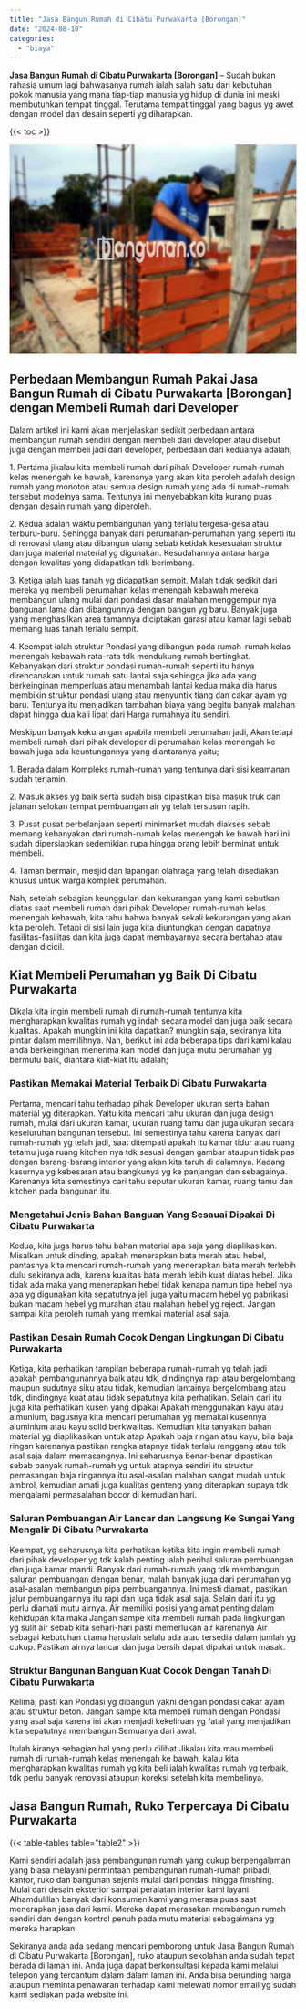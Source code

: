 ```yaml
---
title: "Jasa Bangun Rumah di Cibatu Purwakarta [Borongan]"
date: "2024-08-10"
categories: 
  - "biaya"
---
```


**Jasa Bangun Rumah di Cibatu Purwakarta \[Borongan\]** – Sudah bukan rahasia umum lagi bahwasanya rumah ialah salah satu dari kebutuhan pokok manusia yang mana tiap-tiap manusia yg hidup di dunia ini meski membutuhkan tempat tinggal. Terutama tempat tinggal yang bagus yg awet dengan model dan desain seperti yg diharapkan.

{{< toc >}}

![Jasa Bangun Rumah di Cibatu Purwakarta [Borongan]](/images/borong-bangunan-17.png)

## Perbedaan Membangun Rumah Pakai Jasa Bangun Rumah di Cibatu Purwakarta \[Borongan\] dengan Membeli Rumah dari Developer

Dalam artikel ini kami akan menjelaskan sedikit perbedaan antara membangun rumah sendiri dengan membeli dari developer atau disebut juga dengan membeli jadi dari developer, perbedaan dari keduanya adalah;

1\. Pertama jikalau kita membeli rumah dari pihak Developer rumah-rumah kelas menengah ke bawah, karenanya yang akan kita peroleh adalah design rumah yang monoton atau semua design rumah yang ada di rumah-rumah tersebut modelnya sama. Tentunya ini menyebabkan kita kurang puas dengan desain rumah yang diperoleh.

2\. Kedua adalah waktu pembangunan yang terlalu tergesa-gesa atau terburu-buru. Sehingga banyak dari perumahan-perumahan yang seperti itu di renovasi ulang atau dibangun ulang sebab ketidak kesesuaian struktur dan juga material material yg digunakan. Kesudahannya antara harga dengan kwalitas yang didapatkan tdk berimbang.

3\. Ketiga ialah luas tanah yg didapatkan sempit. Malah tidak sedikit dari mereka yg membeli perumahan kelas menengah kebawah mereka membangun ulang mulai dari pondasi dasar malahan menggempur nya bangunan lama dan dibangunnya dengan bangun yg baru. Banyak juga yang menghasilkan area tamannya diciptakan garasi atau kamar lagi sebab memang luas tanah terlalu sempit.

4\. Keempat ialah struktur Pondasi yang dibangun pada rumah-rumah kelas menengah kebawah rata-rata tdk mendukung rumah bertingkat. Kebanyakan dari struktur pondasi rumah-rumah seperti itu hanya direncanakan untuk rumah satu lantai saja sehingga jika ada yang berkeinginan memperluas atau menambah lantai kedua maka dia harus membikin struktur pondasi ulang atau menyuntik tiang dan cakar ayam yg baru. Tentunya itu menjadikan tambahan biaya yang begitu banyak malahan dapat hingga dua kali lipat dari Harga rumahnya itu sendiri.

Meskipun banyak kekurangan apabila membeli perumahan jadi, Akan tetapi membeli rumah dari pihak developer di perumahan kelas menengah ke bawah juga ada keuntungannya yang diantaranya yaitu;

1\. Berada dalam Kompleks rumah-rumah yang tentunya dari sisi keamanan sudah terjamin.

2\. Masuk akses yg baik serta sudah bisa dipastikan bisa masuk truk dan jalanan selokan tempat pembuangan air yg telah tersusun rapih.

3\. Pusat pusat perbelanjaan seperti minimarket mudah diakses sebab memang kebanyakan dari rumah-rumah kelas menengah ke bawah hari ini sudah dipersiapkan sedemikian rupa hingga orang lebih berminat untuk membeli.

4\. Taman bermain, mesjid dan lapangan olahraga yang telah disediakan khusus untuk warga komplek perumahan.

Nah, setelah sebagian keunggulan dan kekurangan yang kami sebutkan diatas saat membeli rumah dari pihak Developer rumah-rumah kelas menengah kebawah, kita tahu bahwa banyak sekali kekurangan yang akan kita peroleh. Tetapi di sisi lain juga kita diuntungkan dengan dapatnya fasilitas-fasilitas dan kita juga dapat membayarnya secara bertahap atau dengan dicicil.

## Kiat Membeli Perumahan yg Baik Di Cibatu Purwakarta

Dikala kita ingin membeli rumah di rumah-rumah tentunya kita mengharapkan kwalitas rumah yg indah secara model dan juga baik secara kualitas. Apakah mungkin ini kita dapatkan? mungkin saja, sekiranya kita pintar dalam memilihnya. Nah, berikut ini ada beberapa tips dari kami kalau anda berkeinginan menerima kan model dan juga mutu perumahan yg bermutu baik, diantara kiat-kiat Itu adalah;

### Pastikan Memakai Material Terbaik Di Cibatu Purwakarta

Pertama, mencari tahu terhadap pihak Developer ukuran serta bahan material yg diterapkan. Yaitu kita mencari tahu ukuran dan juga design rumah, mulai dari ukuran kamar, ukuran ruang tamu dan juga ukuran secara keseluruhan bangunan tersebut. Ini semestinya tahu karena banyak dari rumah-rumah yg telah jadi, saat ditempati apakah itu kamar tidur atau ruang tetamu juga ruang kitchen nya tdk sesuai dengan gambar ataupun tidak pas dengan barang-barang interior yang akan kita taruh di dalamnya. Kadang kasurnya yg kebesaran atau bangkunya yg ke panjangan dan sebagainya. Karenanya kita semestinya cari tahu seputar ukuran kamar, ruang tamu dan kitchen pada bangunan itu.

### Mengetahui Jenis Bahan Banguan Yang Sesauai Dipakai Di Cibatu Purwakarta

Kedua, kita juga harus tahu bahan material apa saja yang diaplikasikan. Misalkan untuk dinding, apakah menerapkan bata merah atau hebel, pantasnya kita mencari rumah-rumah yang menerapkan bata merah terlebih dulu sekiranya ada, karena kualitas bata merah lebih kuat diatas hebel. Jika tidak ada maka yang menerapkan hebel tidak kenapa namun tipe hebel nya apa yg digunakan kita sepatutnya jeli juga yaitu macam hebel yg pabrikasi bukan macam hebel yg murahan atau malahan hebel yg reject. Jangan sampai kita peroleh rumah yang memkai material asal saja.

### Pastikan Desain Rumah Cocok Dengan Lingkungan Di Cibatu Purwakarta

Ketiga, kita perhatikan tampilan beberapa rumah-rumah yg telah jadi apakah pembangunannya baik atau tdk, dindingnya rapi atau bergelombang maupun sudutnya siku atau tidak, kemudian lantainya bergelombang atau tdk, dindingnya kuat atau tidak sepatutnya kita perhatikan. Selain dari itu juga kita perhatikan kusen yang dipakai Apakah menggunakan kayu atau almunium, bagusnya kita mencari perumahan yg memakai kusennya aluminium atau kayu solid berkwalitas. Kemudian kita tanyakan bahan material yg diaplikasikan untuk atap Apakah baja ringan atau kayu, bila baja ringan karenanya pastikan rangka atapnya tidak terlalu renggang atau tdk asal saja dalam memasangnya. Ini seharusnya benar-benar dipastikan sebab banyak rumah-rumah yg untuk atapnya sendiri itu struktur pemasangan baja ringannya itu asal-asalan malahan sangat mudah untuk ambrol, kemudian amati juga kualitas genteng yang diterapkan supaya tdk mengalami permasalahan bocor di kemudian hari.

### Saluran Pembuangan Air Lancar dan Langsung Ke Sungai Yang Mengalir Di Cibatu Purwakarta

Keempat, yg seharusnya kita perhatikan ketika kita ingin membeli rumah dari pihak developer yg tdk kalah penting ialah perihal saluran pembuangan dan juga kamar mandi. Banyak dari rumah-rumah yang tdk membangun saluran pembuangan dengan benar, malah banyak juga dari perumahan yg asal-asalan membangun pipa pembuangannya. Ini mesti diamati, pastikan jalur pembuangannya itu rapi dan juga tidak asal saja. Selain dari itu yg perlu diamati mutu airnya. Air memiliki posisi yang amat penting dalam kehidupan kita maka Jangan sampe kita membeli rumah pada lingkungan yg sulit air sebab kita sehari-hari pasti memerlukan air karenanya Air sebagai kebutuhan utama haruslah selalu ada atau tersedia dalam jumlah yg cukup. Pastikan airnya lancar dan juga bersih dapat dipakai untuk masak.

### Struktur Bangunan Banguan Kuat Cocok Dengan Tanah Di Cibatu Purwakarta

Kelima, pasti kan Pondasi yg dibangun yakni dengan pondasi cakar ayam atau struktur beton. Jangan sampe kita membeli rumah dengan Pondasi yang asal saja karena ini akan menjadi kekeliruan yg fatal yang menjadikan kita sepatutnya membangun Semuanya dari awal.

Itulah kiranya sebagian hal yang perlu dilihat Jikalau kita mau membeli rumah di rumah-rumah kelas menengah ke bawah, kalau kita mengharapkan kwalitas rumah yg kita beli ialah kwalitas rumah yg terbaik, tdk perlu banyak renovasi ataupun koreksi setelah kita membelinya.

## Jasa Bangun Rumah, Ruko Terpercaya Di Cibatu Purwakarta

{{< table-tables table="table2" >}}

Kami sendiri adalah jasa pembangunan rumah yang cukup berpengalaman yang biasa melayani permintaan pembangunan rumah-rumah pribadi, kantor, ruko dan bangunan sejenis mulai dari pondasi hingga finishing. Mulai dari desain eksterior sampai peralatan interior kami layani. Alhamdulillah banyak dari konsumen kami yang merasa puas saat menerapkan jasa dari kami. Mereka dapat merasakan membangun rumah sendiri dan dengan kontrol penuh pada mutu material sebagaimana yg mereka harapkan.

Sekiranya anda ada sedang mencari pemborong untuk Jasa Bangun Rumah di Cibatu Purwakarta \[Borongan\], ruko ataupun sekolahan anda sudah tepat berada di laman ini. Anda juga dapat berkonsultasi kepada kami melalui telepon yang tercantum dalam dalam laman ini. Anda bisa berunding harga ataupun meminta penawaran terhadap kami melewati nomor email yg sudah kami sediakan pada website ini.
